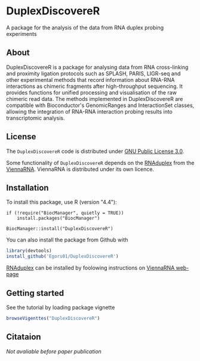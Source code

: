 # DuplexDiscovereR

<!-- badges: start -->
<!-- badges: end -->

A package for the analysis of the data from RNA duplex probing experiments
## About

DuplexDiscovereR is a package for analysing data from RNA cross-linking and 
proximity ligation protocols such as SPLASH, PARIS, LIGR-seq and other
experimental methods that record information about RNA-RNA interactions 
as chimeric fragments after high-throughput sequencing.
It provides functions for unified processing and visualisation of the raw chimeric 
read data. The methods implemented in DuplexDiscovereR are compatible with 
Bioconductor's GenomicRanges and InteractionSet classes, allowing the 
integration of RNA-RNA interaction probing results into transcriptomic
analysis. 

## License

The `DuplexDiscovereR` code is distributed under [GNU Public License 3.0](https://www.gnu.org/licenses/gpl-3.0.html). 

Some functionality of `DuplexDiscovereR` depends on the [RNAduplex](https://www.tbi.univie.ac.at/RNA/RNAduplex.1.html) from the
[ViennaRNA](https://www.tbi.univie.ac.at/RNA/). ViennaRNA is distributed under its own licence.


## Installation

To install this package, use R (version "4.4"):

```
if (!require("BiocManager", quietly = TRUE))
    install.packages("BiocManager")

BiocManager::install("DuplexDiscovereR")
```

You can also install the package from Github with 
```r
library(devtools)
install_github('Egors01/DuplexDiscovereR')
```
 [RNAduplex](https://www.tbi.univie.ac.at/RNA/RNAduplex.1.html) can be installed by foolowing instructions on [ViennaRNA web-page](https://www.tbi.univie.ac.at/RNA/)

## Getting started

See the tutorial by loading package vignette 
```r
browseVigenttes("DuplexDiscovereR")
```
## Citataion

*Not avaliable before paper publication*

